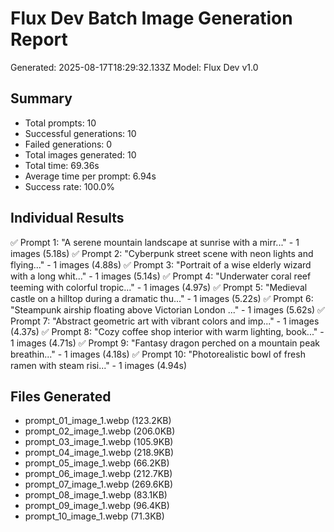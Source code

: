 # Flux Dev Batch Image Generation Report

Generated: 2025-08-17T18:29:32.133Z
Model: Flux Dev v1.0

## Summary
- Total prompts: 10
- Successful generations: 10
- Failed generations: 0
- Total images generated: 10
- Total time: 69.36s
- Average time per prompt: 6.94s
- Success rate: 100.0%

## Individual Results
✅ Prompt 1: "A serene mountain landscape at sunrise with a mirr..." - 1 images (5.18s)
✅ Prompt 2: "Cyberpunk street scene with neon lights and flying..." - 1 images (4.88s)
✅ Prompt 3: "Portrait of a wise elderly wizard with a long whit..." - 1 images (5.14s)
✅ Prompt 4: "Underwater coral reef teeming with colorful tropic..." - 1 images (4.97s)
✅ Prompt 5: "Medieval castle on a hilltop during a dramatic thu..." - 1 images (5.22s)
✅ Prompt 6: "Steampunk airship floating above Victorian London ..." - 1 images (5.62s)
✅ Prompt 7: "Abstract geometric art with vibrant colors and imp..." - 1 images (4.37s)
✅ Prompt 8: "Cozy coffee shop interior with warm lighting, book..." - 1 images (4.71s)
✅ Prompt 9: "Fantasy dragon perched on a mountain peak breathin..." - 1 images (4.18s)
✅ Prompt 10: "Photorealistic bowl of fresh ramen with steam risi..." - 1 images (4.94s)

## Files Generated
- prompt_01_image_1.webp (123.2KB)
- prompt_02_image_1.webp (206.0KB)
- prompt_03_image_1.webp (105.9KB)
- prompt_04_image_1.webp (218.9KB)
- prompt_05_image_1.webp (66.2KB)
- prompt_06_image_1.webp (212.7KB)
- prompt_07_image_1.webp (269.6KB)
- prompt_08_image_1.webp (83.1KB)
- prompt_09_image_1.webp (96.4KB)
- prompt_10_image_1.webp (71.3KB)
